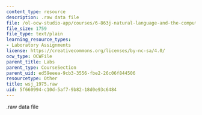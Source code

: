 ```yaml
---
content_type: resource
description: .raw data file
file: /ol-ocw-studio-app/courses/6-863j-natural-language-and-the-computer-representation-of-knowledge-spring-2003/5f660994c10d5af79b8218d0e93c6484_wsj_1975.raw
file_size: 1759
file_type: text/plain
learning_resource_types:
- Laboratory Assignments
license: https://creativecommons.org/licenses/by-nc-sa/4.0/
ocw_type: OCWFile
parent_title: Labs
parent_type: CourseSection
parent_uid: ed59eeea-9cb3-3556-fbe2-26c06f844506
resourcetype: Other
title: wsj_1975.raw
uid: 5f660994-c10d-5af7-9b82-18d0e93c6484
---
```

.raw data file